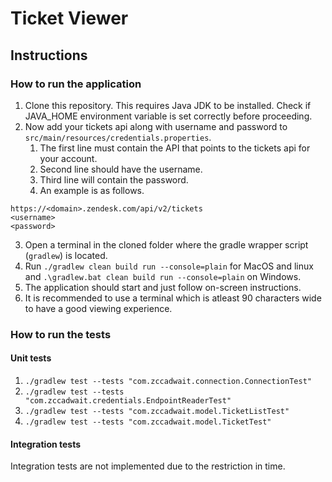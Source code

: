 # Ticket Viewer

## Instructions

### How to run the application

1. Clone this repository. This requires Java JDK to be installed. Check if JAVA_HOME environment variable is set correctly before proceeding.
2. Now add your tickets api along with username and password to ```src/main/resources/credentials.properties```.
   1. The first line must contain the API that points to the tickets api for your account.
   2. Second line should have the username.
   3. Third line will contain the password.
   4. An example is as follows.
```
https://<domain>.zendesk.com/api/v2/tickets
<username>
<password>
```
3. Open a terminal in the cloned folder where the gradle wrapper script (```gradlew```) is located.
4. Run ```./gradlew clean build run --console=plain``` for MacOS and linux and ```.\gradlew.bat clean build run --console=plain``` on Windows.
5. The application should start and just follow on-screen instructions.
6. It is recommended to use a terminal which is atleast 90 characters wide to have a good viewing experience.

### How to run the tests

#### Unit tests

1. ```./gradlew test --tests "com.zccadwait.connection.ConnectionTest"```
2. ```./gradlew test --tests "com.zccadwait.credentials.EndpointReaderTest"```
3. ```./gradlew test --tests "com.zccadwait.model.TicketListTest"```
4. ```./gradlew test --tests "com.zccadwait.model.TicketTest"```

#### Integration tests

Integration tests are not implemented due to the restriction in time.
